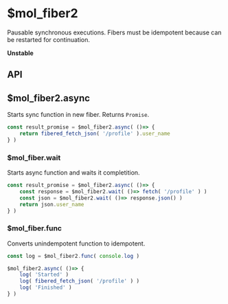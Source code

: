 # $mol_fiber2

Pausable synchronous executions.
Fibers must be idempotent because can be restarted for continuation.

**Unstable**

## API

## $mol_fiber2.async

Starts sync function in new fiber. Returns `Promise`.

```typescript
const result_promise = $mol_fiber2.async( ()=> {
	return fibered_fetch_json( '/profile' ).user_name
} )
```

### $mol_fiber.wait

Starts async function and waits it completition. 

```typescript
const result_promise = $mol_fiber2.async( ()=> {
	const response = $mol_fiber2.wait( ()=> fetch( '/profile' ) )
	const json = $mol_fiber2.wait( ()=> response.json() )
	return json.user_name
} )
```

### $mol_fiber.func

Converts unindempotent function to idempotent.

```typescript
const log = $mol_fiber2.func( console.log )

$mol_fiber2.async( ()=> {
	log( 'Started' )
	log( fibered_fetch_json( '/profile' ) )
	log( 'Finished' )
} )
```
